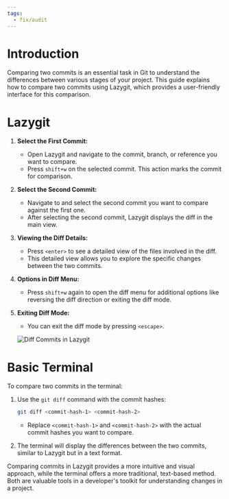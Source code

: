 ```yaml
---
tags:
  - fix/audit
---
```

# Introduction
Comparing two commits is an essential task in Git to understand the differences between various stages of your project. This guide explains how to compare two commits using Lazygit, which provides a user-friendly interface for this comparison.

# Lazygit
1. **Select the First Commit:**
   - Open Lazygit and navigate to the commit, branch, or reference you want to compare.
   - Press `shift+w` on the selected commit. This action marks the commit for comparison.

2. **Select the Second Commit:**
   - Navigate to and select the second commit you want to compare against the first one.
   - After selecting the second commit, Lazygit displays the diff in the main view.

3. **Viewing the Diff Details:**
   - Press `<enter>` to see a detailed view of the files involved in the diff.
   - This detailed view allows you to explore the specific changes between the two commits.

4. **Options in Diff Menu:**
   - Press `shift+w` again to open the diff menu for additional options like reversing the diff direction or exiting the diff mode.

5. **Exiting Diff Mode:**
   - You can exit the diff mode by pressing `<escape>`.

   ![Diff Commits in Lazygit](d53d82a1f5f9b7776df3b004bf3afd65_MD5.gif)

# Basic Terminal
To compare two commits in the terminal:

1. Use the `git diff` command with the commit hashes:
   ```bash
   git diff <commit-hash-1> <commit-hash-2>
   ```
   - Replace `<commit-hash-1>` and `<commit-hash-2>` with the actual commit hashes you want to compare.

2. The terminal will display the differences between the two commits, similar to Lazygit but in a text format.

Comparing commits in Lazygit provides a more intuitive and visual approach, while the terminal offers a more traditional, text-based method. Both are valuable tools in a developer's toolkit for understanding changes in a project.
